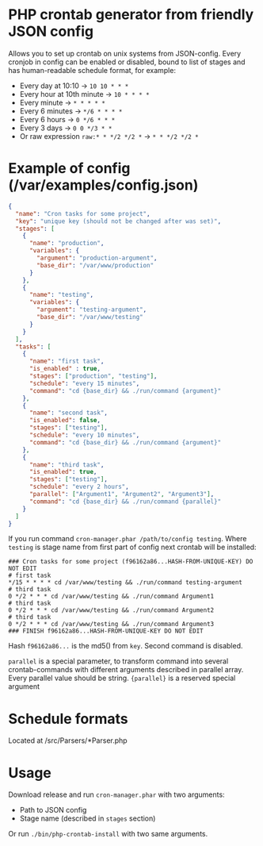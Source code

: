 # PHP crontab generator from friendly JSON config

Allows you to set up crontab on unix systems from JSON-config. Every cronjob in config can be enabled or disabled,
bound to list of stages and has human-readable schedule format, for example:

* Every day at 10:10 → `10 10 * * *`
* Every hour at 10th minute → `10 * * * *`
* Every minute → `* * * * *`
* Every 6 minutes → `*/6 * * * *`
* Every 6 hours → `0 */6 * * *`
* Every 3 days → `0 0 */3 * *`
* Or raw expression `raw:* * */2 */2 *` → `* * */2 */2 *`

# Example of config (/var/examples/config.json)

```json
{
  "name": "Cron tasks for some project",
  "key": "unique key (should not be changed after was set)",
  "stages": [
    {
      "name": "production",
      "variables": {
        "argument": "production-argument",
        "base_dir": "/var/www/production"
      }
    },
    {
      "name": "testing",
      "variables": {
        "argument": "testing-argument",
        "base_dir": "/var/www/testing"
      }
    }
  ],
  "tasks": [
    {
      "name": "first task",
      "is_enabled" : true,
      "stages": ["production", "testing"],
      "schedule": "every 15 minutes",
      "command": "cd {base_dir} && ./run/command {argument}"
    },
    {
      "name": "second task",
      "is_enabled": false,
      "stages": ["testing"],
      "schedule": "every 10 minutes",
      "command": "cd {base_dir} && ./run/command {argument}"
    },
    {
      "name": "third task",
      "is_enabled": true,
      "stages": ["testing"],
      "schedule": "every 2 hours",
      "parallel": ["Argument1", "Argument2", "Argument3"],
      "command": "cd {base_dir} && ./run/command {parallel}"
    }
  ]
}
```

If you run command ```cron-manager.phar /path/to/config testing```. Where `testing` is stage name from first 
part of config next crontab will be installed:

```text
### Cron tasks for some project (f96162a86...HASH-FROM-UNIQUE-KEY) DO NOT EDIT
# first task
*/15 * * * * cd /var/www/testing && ./run/command testing-argument
# third task
0 */2 * * * cd /var/www/testing && ./run/command Argument1
# third task
0 */2 * * * cd /var/www/testing && ./run/command Argument2
# third task
0 */2 * * * cd /var/www/testing && ./run/command Argument3
### FINISH f96162a86...HASH-FROM-UNIQUE-KEY DO NOT EDIT
```

Hash ``f96162a86...`` is the md5() from `key`. Second command is disabled.

`parallel` is a special parameter, to transform command into several crontab-commands with different arguments
described in parallel array. Every parallel value should be string. `{parallel}` is a reserved special argument

# Schedule formats

Located at /src/Parsers/*Parser.php

# Usage

Download release and run `cron-manager.phar` with two arguments:
* Path to JSON config
* Stage name (described in `stages` section)

Or run `./bin/php-crontab-install` with two same arguments.
